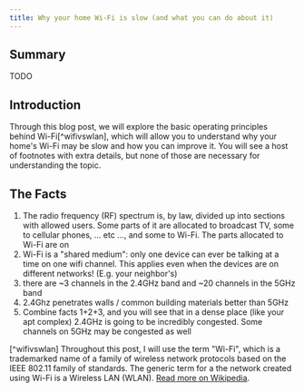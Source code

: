 ```yaml
---
title: Why your home Wi-Fi is slow (and what you can do about it)
---
```


## Summary

TODO

## Introduction

Through this blog post, we will explore the basic operating principles behind Wi-Fi[^wifivswlan], which will allow you to understand why your home's Wi-Fi may be slow and how you can improve it. You will see a host of footnotes with extra details, but none of those are necessary for understanding the topic.

## The Facts

1. The radio frequency (RF) spectrum is, by law, divided up into sections with allowed users. Some parts of it are allocated to broadcast TV, some to cellular phones, ... etc ..., and some to Wi-Fi. The parts allocated to Wi-Fi are on
1. Wi-Fi is a "shared medium": only one device can ever be talking at a time on one wifi channel. This applies even when the devices are on different networks! (E.g. your neighbor's)
1. there are ~3 channels in the 2.4GHz band and ~20 channels in the 5GHz band
1. 2.4Ghz penetrates walls / common building materials better than 5GHz
1. Combine facts 1+2+3, and you will see that in a dense place (like your apt complex) 2.4GHz is going to be incredibly congested. Some channels on 5GHz may be congested as well

[^wifivswlan] Throughout this post, I will use the term "Wi-Fi", which is a trademarked name of a family of wireless network protocols based on the IEEE 802.11 family of standards. The generic term for a the network created using Wi-Fi is a Wireless LAN (WLAN). [Read more on Wikipedia](https://en.wikipedia.org/wiki/Wi-Fi).
